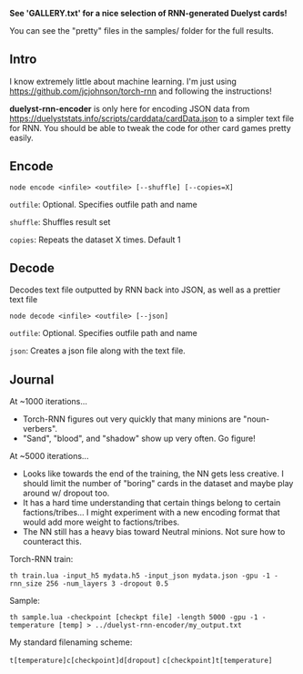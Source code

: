 **See 'GALLERY.txt' for a nice selection of RNN-generated Duelyst cards!**

You can see the "pretty" files in the samples/ folder for the full results.

## Intro

I know extremely little about machine learning. I'm just using https://github.com/jcjohnson/torch-rnn and following the instructions!

**duelyst-rnn-encoder** is only here for encoding JSON data from https://duelyststats.info/scripts/carddata/cardData.json to a simpler text file for RNN. You should be able to tweak the code for other card games pretty easily.

## Encode

`node encode <infile> <outfile> [--shuffle] [--copies=X]`

`outfile`: Optional. Specifies outfile path and name

`shuffle`: Shuffles result set

`copies`: Repeats the dataset X times. Default 1

## Decode

Decodes text file outputted by RNN back into JSON, as well as a prettier text file

`node decode <infile> <outfile> [--json]`

`outfile`: Optional. Specifies outfile path and name

`json`: Creates a json file along with the text file.

## Journal

At ~1000 iterations...

* Torch-RNN figures out very quickly that many minions are "noun-verbers".
* "Sand", "blood", and "shadow" show up very often. Go figure!

At ~5000 iterations...

* Looks like towards the end of the training, the NN gets less creative. I should limit the number of "boring" cards in the dataset and maybe play around w/ dropout too.
* It has a hard time understanding that certain things belong to certain factions/tribes... I might experiment with a new encoding format that would add more weight to factions/tribes.
* The NN still has a heavy bias toward Neutral minions. Not sure how to counteract this.

Torch-RNN train:

`th train.lua -input_h5 mydata.h5 -input_json mydata.json -gpu -1 -rnn_size 256 -num_layers 3 -dropout 0.5`

Sample:

`th sample.lua -checkpoint [checkpt file] -length 5000 -gpu -1 -temperature [temp] > ../duelyst-rnn-encoder/my_output.txt`

My standard filenaming scheme:

`t[temperature]c[checkpoint]d[dropout]`
`c[checkpoint]t[temperature]`